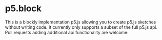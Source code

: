 # p5.block

This is a blockly implementation p5.js allowing you to create p5.js sketches without writing code. It currently only supports a subset of the full p5.js api.
Pull requests adding additional api functionality are welcome.
